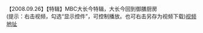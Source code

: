 【2008.09.26】【特辑】MBC大长今特辑，大长今回到御膳厨房         
(提示：右击视频，勾选“显示控件”，可控制播放。也可右击另存为视频下载)[视频地址](https://video.h5.weibo.cn/1034:4369457284591880/4369457797497374)
    
